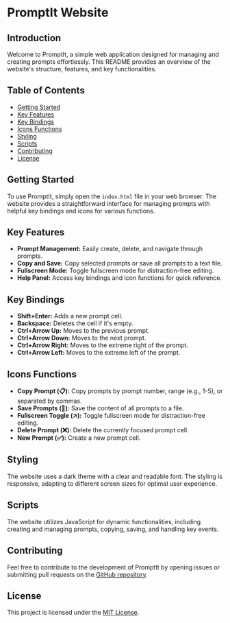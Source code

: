 # PromptIt Website

## Introduction
Welcome to PromptIt, a simple web application designed for managing and creating prompts effortlessly. This README provides an overview of the website's structure, features, and key functionalities.

## Table of Contents
- [Getting Started](#getting-started)
- [Key Features](#key-features)
- [Key Bindings](#key-bindings)
- [Icons Functions](#icons-functions)
- [Styling](#styling)
- [Scripts](#scripts)
- [Contributing](#contributing)
- [License](#license)

## Getting Started
To use PromptIt, simply open the `index.html` file in your web browser. The website provides a straightforward interface for managing prompts with helpful key bindings and icons for various functions.

## Key Features
- **Prompt Management:** Easily create, delete, and navigate through prompts.
- **Copy and Save:** Copy selected prompts or save all prompts to a text file.
- **Fullscreen Mode:** Toggle fullscreen mode for distraction-free editing.
- **Help Panel:** Access key bindings and icon functions for quick reference.

## Key Bindings
- **Shift+Enter:** Adds a new prompt cell.
- **Backspace:** Deletes the cell if it's empty.
- **Ctrl+Arrow Up:** Moves to the previous prompt.
- **Ctrl+Arrow Down:** Moves to the next prompt.
- **Ctrl+Arrow Right:** Moves to the extreme right of the prompt.
- **Ctrl+Arrow Left:** Moves to the extreme left of the prompt.

## Icons Functions
- **Copy Prompt (📋):** Copy prompts by prompt number, range (e.g., 1-5), or separated by commas.
- **Save Prompts (💾):** Save the content of all prompts to a file.
- **Fullscreen Toggle (↗️):** Toggle fullscreen mode for distraction-free editing.
- **Delete Prompt (❌):** Delete the currently focused prompt cell.
- **New Prompt (✅):** Create a new prompt cell.

## Styling
The website uses a dark theme with a clear and readable font. The styling is responsive, adapting to different screen sizes for optimal user experience.

## Scripts
The website utilizes JavaScript for dynamic functionalities, including creating and managing prompts, copying, saving, and handling key events.

## Contributing
Feel free to contribute to the development of PromptIt by opening issues or submitting pull requests on the [GitHub repository](https://github.com/your-username/your-repository).

## License
This project is licensed under the [MIT License](LICENSE).
